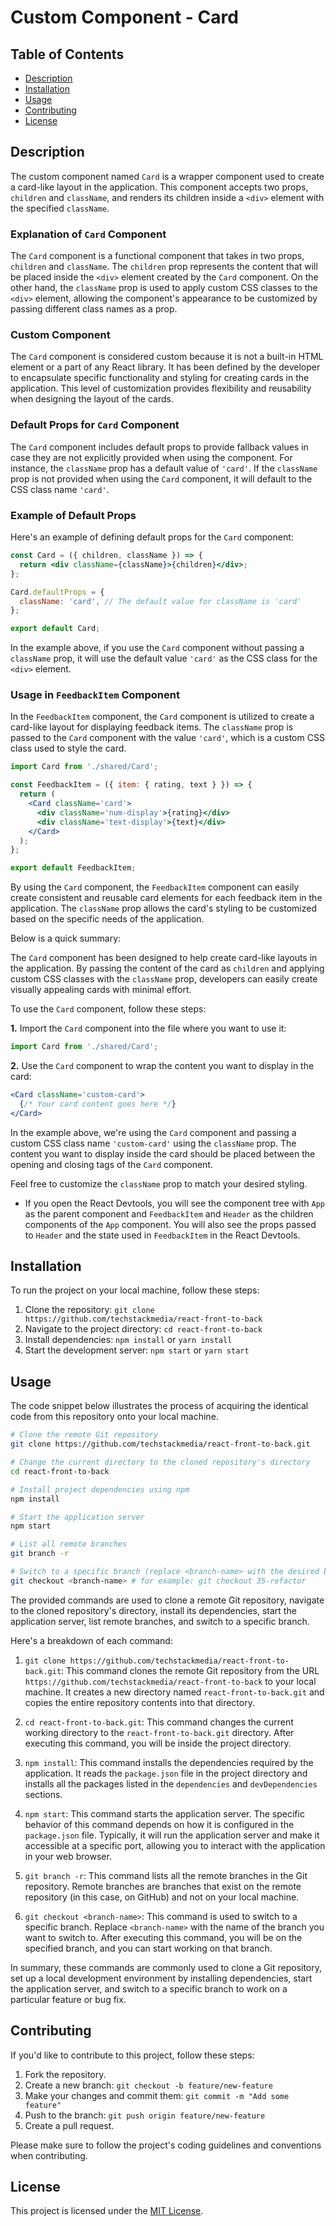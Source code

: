 # Custom Component - Card

## Table of Contents

- [Description](#description)
- [Installation](#installation)
- [Usage](#usage)
- [Contributing](#contributing)
- [License](#license)

## Description

The custom component named `Card` is a wrapper component used to create a card-like layout in the application. This component accepts two props, `children` and `className`, and renders its children inside a `<div>` element with the specified `className`.

### Explanation of `Card` Component

The `Card` component is a functional component that takes in two props, `children` and `className`. The `children` prop represents the content that will be placed inside the `<div>` element created by the `Card` component. On the other hand, the `className` prop is used to apply custom CSS classes to the `<div>` element, allowing the component's appearance to be customized by passing different class names as a prop.

### Custom Component

The `Card` component is considered custom because it is not a built-in HTML element or a part of any React library. It has been defined by the developer to encapsulate specific functionality and styling for creating cards in the application. This level of customization provides flexibility and reusability when designing the layout of the cards.

### Default Props for `Card` Component

The `Card` component includes default props to provide fallback values in case they are not explicitly provided when using the component. For instance, the `className` prop has a default value of `'card'`. If the `className` prop is not provided when using the `Card` component, it will default to the CSS class name `'card'`.

### Example of Default Props

Here's an example of defining default props for the `Card` component:

```jsx
const Card = ({ children, className }) => {
  return <div className={className}>{children}</div>;
};

Card.defaultProps = {
  className: 'card', // The default value for className is 'card'
};

export default Card;
```

In the example above, if you use the `Card` component without passing a `className` prop, it will use the default value `'card'` as the CSS class for the `<div>` element.

### Usage in `FeedbackItem` Component

In the `FeedbackItem` component, the `Card` component is utilized to create a card-like layout for displaying feedback items. The `className` prop is passed to the `Card` component with the value `'card'`, which is a custom CSS class used to style the card.

```jsx
import Card from './shared/Card';

const FeedbackItem = ({ item: { rating, text } }) => {
  return (
    <Card className='card'>
      <div className='num-display'>{rating}</div>
      <div className='text-display'>{text}</div>
    </Card>
  );
};

export default FeedbackItem;
```

By using the `Card` component, the `FeedbackItem` component can easily create consistent and reusable card elements for each feedback item in the application. The `className` prop allows the card's styling to be customized based on the specific needs of the application.

Below is a quick summary:

The `Card` component has been designed to help create card-like layouts in the application. By passing the content of the card as `children` and applying custom CSS classes with the `className` prop, developers can easily create visually appealing cards with minimal effort.

To use the `Card` component, follow these steps:

**1.** Import the `Card` component into the file where you want to use it:

```jsx
import Card from './shared/Card';
```

**2.** Use the `Card` component to wrap the content you want to display in the card:

```jsx
<Card className='custom-card'>
  {/* Your card content goes here */}
</Card>
```

In the example above, we're using the `Card` component and passing a custom CSS class name `'custom-card'` using the `className` prop. The content you want to display inside the card should be placed between the opening and closing tags of the `Card` component.

Feel free to customize the `className` prop to match your desired styling.

- If you open the React Devtools, you will see the component tree with `App` as the parent component and `FeedbackItem` and `Header` as the children components of the `App` component. You will also see the props passed to `Header` and the state used in `FeedbackItem` in the React Devtools.

## Installation

To run the project on your local machine, follow these steps:

1. Clone the repository: `git clone https://github.com/techstackmedia/react-front-to-back`
2. Navigate to the project directory: `cd react-front-to-back`
3. Install dependencies: `npm install` or `yarn install`
4. Start the development server: `npm start` or `yarn start`

## Usage

The code snippet below illustrates the process of acquiring the identical code from this repository onto your local machine.

```bash
# Clone the remote Git repository
git clone https://github.com/techstackmedia/react-front-to-back.git

# Change the current directory to the cloned repository's directory
cd react-front-to-back

# Install project dependencies using npm
npm install

# Start the application server
npm start

# List all remote branches
git branch -r

# Switch to a specific branch (replace <branch-name> with the desired branch name)
git checkout <branch-name> # for example: git checkout 35-refactor
```

The provided commands are used to clone a remote Git repository, navigate to the cloned repository's directory, install its dependencies, start the application server, list remote branches, and switch to a specific branch.

Here's a breakdown of each command:

1. `git clone https://github.com/techstackmedia/react-front-to-back.git`: This command clones the remote Git repository from the URL `https://github.com/techstackmedia/react-front-to-back` to your local machine. It creates a new directory named `react-front-to-back.git` and copies the entire repository contents into that directory.

2. `cd react-front-to-back.git`: This command changes the current working directory to the `react-front-to-back.git` directory. After executing this command, you will be inside the project directory.

3. `npm install`: This command installs the dependencies required by the application. It reads the `package.json` file in the project directory and installs all the packages listed in the `dependencies` and `devDependencies` sections.

4. `npm start`: This command starts the application server. The specific behavior of this command depends on how it is configured in the `package.json` file. Typically, it will run the application server and make it accessible at a specific port, allowing you to interact with the application in your web browser.

5. `git branch -r`: This command lists all the remote branches in the Git repository. Remote branches are branches that exist on the remote repository (in this case, on GitHub) and not on your local machine.

6. `git checkout <branch-name>`: This command is used to switch to a specific branch. Replace `<branch-name>` with the name of the branch you want to switch to. After executing this command, you will be on the specified branch, and you can start working on that branch.

In summary, these commands are commonly used to clone a Git repository, set up a local development environment by installing dependencies, start the application server, and switch to a specific branch to work on a particular feature or bug fix.

## Contributing

If you'd like to contribute to this project, follow these steps:

1. Fork the repository.
2. Create a new branch: `git checkout -b feature/new-feature`
3. Make your changes and commit them: `git commit -m "Add some feature"`
4. Push to the branch: `git push origin feature/new-feature`
5. Create a pull request.

Please make sure to follow the project's coding guidelines and conventions when contributing.

## License

This project is licensed under the [MIT License](https://opensource.org/licenses/MIT).
